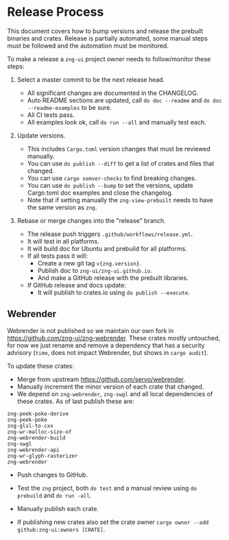 # Release Process

This document covers how to bump versions and release the prebuilt binaries and crates. Release is partially automated, some manual steps must be followed and the automation must be monitored.

To make a release a `zng-ui` project owner needs to follow/monitor these steps:

1. Select a master commit to be the next release head.
   * All significant changes are documented in the CHANGELOG.
   * Auto README sections are updated, call `do doc --readme` and `do doc --readme-examples` to be sure.
   * All CI tests pass.
   * All examples look ok, call `do run --all` and manually test each.

2. Update versions.
    * This includes `Cargo.toml` version changes that must be reviewed manually.
    * You can use `do publish --diff` to get a list of crates and files that changed.
    * You can use `cargo semver-checks` to find breaking changes.
    * You can use `do publish --bump` to set the versions, update Cargo.toml doc examples and close the changelog.
    * Note that if setting manually the `zng-view-prebuilt` needs to have the same version as `zng`.

3. Rebase or merge changes into the "release" branch.
    * The release push triggers `.github/workflows/release.yml`.
    * It will test in all platforms.
    * It will build doc for Ubuntu and prebuild for all platforms.
    * If all tests pass it will: 
        - Create a new git tag `v{zng.version}`.
        - Publish doc to `zng-ui/zng-ui.github.io`.
        - And make a GitHub release with the prebuilt libraries.
    * If GitHub release and docs update:
        - It will publish to crates.io using `do publish --execute`.

## Webrender

Webrender is not published so we maintain our own fork in <https://github.com/zng-ui/zng-webrender>. These crates mostly untouched,
for now we just rename and remove a dependency that has a security advisory (`time`, does not impact Webrender, but shows in `cargo audit`).

To update these crates:

* Merge from upstream <https://github.com/servo/webrender>.
* Manually increment the minor version of each crate that changed.
* We depend on `zng-webrender`, `zng-swgl` and all local dependencies of these crates. As of last publish these are:

```
zng-peek-poke-derive
zng-peek-poke
zng-glsl-to-cxx
zng-wr-malloc-size-of
zng-webrender-build
zng-swgl
zng-webrender-api
zng-wr-glyph-rasterizer
zng-webrender
```

* Push changes to GitHub.
* Test the `zng` project, both `do test` and a manual review using `do prebuild` and `do run -all`.
* Manually publish each crate.

* If publishing new crates also set the crate owner `cargo owner --add github:zng-ui:owners [CRATE]`.